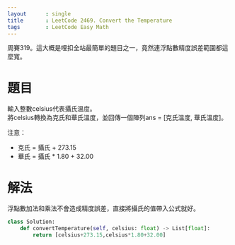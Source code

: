 ```yaml
--- 
layout      : single
title       : LeetCode 2469. Convert the Temperature
tags        : LeetCode Easy Math
---
```

周賽319。這大概是哩扣全站最簡單的題目之一，竟然連浮點數精度誤差範圍都這麼寬。  

# 題目
輸入整數celsius代表攝氏溫度。  
將celsius轉換為克氏和華氏溫度，並回傳一個陣列ans = [克氏溫度, 華氏溫度]。  

注意：  
- 克氏 = 攝氏 + 273.15  
- 華氏 = 攝氏 * 1.80 + 32.00  

# 解法
浮點數加法和乘法不會造成精度誤差，直接將攝氏的值帶入公式就好。  

```python
class Solution:
    def convertTemperature(self, celsius: float) -> List[float]:
        return [celsius+273.15,celsius*1.80+32.00]
```
